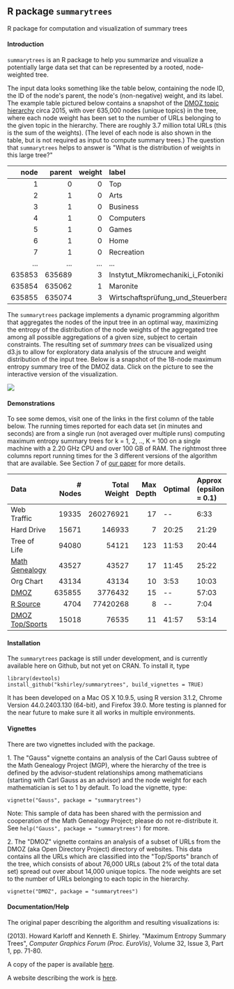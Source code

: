 ## R package `summarytrees`

R package for computation and visualization of summary trees

#### Introduction

`summarytrees` is an R package to help you summarize and visualize a potentially large data set that can be represented by a rooted, node-weighted tree.

The input data looks something like the table below, containing the node ID, the ID of the node's parent, the node's (non-negative) weight, and its label. The example table pictured below contains a snapshot of the [DMOZ topic hierarchy](http://www.dmoz.org/) circa 2015, with over 635,000 nodes (unique topics) in the tree, where each node weight has been set to the number of URLs belonging to the given topic in the hierarchy. There are roughly 3.7 million total URLs (this is the sum of the weights). (The level of each node is also shown in the table, but is not required as input to compute summary trees.) The question that `summarytrees` helps to answer is "What is the distribution of weights in this large tree?"

|   node| parent| weight|label                                 | level|
|------:|------:|------:|:-------------------------------------|-----:|
|      1|      0|      0|Top                                   |     1|
|      2|      1|      0|Arts                                  |     2|
|      3|      1|      0|Business                              |     2|
|      4|      1|      0|Computers                             |     2|
|      5|      1|      0|Games                                 |     2|
|      6|      1|      0|Home                                  |     2|
|      7|      1|      0|Recreation                            |     2|
|    ...|    ...|   ...|...                                    |   ...|
| 635853| 635689|      3|Instytut_Mikromechaniki_i_Fotoniki    |    15|
| 635854| 635062|      1|Maronite                              |    15|
| 635855| 635074|      3|Wirtschaftsprüfung_und_Steuerberatung |    15|

The `summarytrees` package implements a dynamic programming algorithm that aggregates the nodes of the input tree in an optimal way, maximizing the entropy of the distribution of the node weights of the aggregated tree among all possible aggregations of a given size, subject to certain constraints. The resulting set of *summary trees* can be visualized using d3.js to allow for exploratory data analysis of the strucure and weight distribution of the input tree. Below is a snapshot of the 18-node maximum entropy summary tree of the DMOZ data. Click on the picture to see the interactive version of the visualization.

<a href='http://www.kennyshirley.com/summarytrees/dmoz'>
<img src='http://www.kennyshirley.com/figures/dmoz-readme.png'>
</a>

#### Demonstrations

To see some demos, visit one of the links in the first column of the table below. The running times reported for each data set (in minutes and seconds) are from a single run (not averaged over multiple runs) computing maximum entropy summary trees for k = 1, 2, .., K = 100 on a single machine with a 2.20 GHz CPU and over 100 GB of RAM. The rightmost three columns report running times for the 3 different versions of the algorithm that are available. See Section 7 of [our paper](http://www.kennyshirley.com/papers/KarloffShirleyWebsite.pdf) for more details.

|Data            | # Nodes| Total Weight| Max Depth|Optimal |Approx (epsilon = 0.1) |Approx (epsilon = 0.5) |Greedy |
|:---------------|-------:|------------:|---------:|:-------|:-------------------------|:-------------------------|:------|
|Web Traffic     |   19335|    260276921|        17|--    |6:33                      |1:10                      |0:03   |
|Hard Drive      |   15671|       146933|         7|20:25   |21:29                     |3:01                      |0:02   |
|Tree of Life    |   94080|        54121|       123|11:53   |20:44                     |2:34                      |0:09   |
|[Math Genealogy](http://www.kennyshirley.com/summarytrees/gauss)  |   43527|        43527|        17|11:45   |25:22                     |2:45                      |0:04   |
|Org Chart       |   43134|        43134|        10|3:53    |10:03                     |0:52                      |0:03   |
|[DMOZ](http://www.kennyshirley.com/summarytrees/dmoz)            |  635855|      3776432|        15|--    |57:03                     |7:56                      |0:54   |
|[R Source](http://www.kennyshirley.com/summarytrees/Rsource)        |    4704|     77420268|         8|--    |7:04                      |1:20                      |0:00   |
|[DMOZ Top/Sports](http://www.kennyshirley.com/summarytrees/dmozsports) |   15018|        76535|        11|41:57   |53:14                     |6:02                      |0:01   |


#### Installation

The `summarytrees` package is still under development, and is currently available here on Github, but not yet on CRAN. To install it, type
```{r}
library(devtools)
install_github("kshirley/summarytrees", build_vignettes = TRUE)
```

It has been developed on a Mac OS X 10.9.5, using R version 3.1.2, Chrome Version 44.0.2403.130 (64-bit), and Firefox 39.0. More testing is planned for the near future to make sure it all works in multiple environments.

#### Vignettes

There are two vignettes included with the package.

1\. The "Gauss" vignette contains an analysis of the Carl Gauss subtree of the Math Genealogy Project (MGP), where the hierarchy of the tree is defined by the advisor-student relationships among mathematicians (starting with Carl Gauss as an advisor) and the node weight for each mathematician is set to 1 by default. To load the vignette, type:
```{r}
vignette("Gauss", package = "summarytrees")
```
Note: This sample of data has been shared with the permission and cooperation of the Math Genealogy Project; please do not re-distribute it. See `help("Gauss", package = "summarytrees")` for more.

2\. The "DMOZ" vignette contains an analysis of a subset of URLs from the DMOZ (aka Open Directory Project) directory of websites. This data contains all the URLs which are classified into the "Top/Sports" branch of the tree, which consists of about 76,000 URLs (about 2% of the total data set) spread out over about 14,000 unique topics. The node weights are set to the number of URLs belonging to each topic in the hierarchy.
```{r}
vignette("DMOZ", package = "summarytrees")
```

<!--
3. The "RSource" vignette contains an analysis of the file structure of the source code of R (version 3.2.1), where node weights are set to the sizes (in bytes) of the files, and the directory structure defines the hierarchy.
```{r}
vignette("Rsource", package = "summarytrees")
```
-->

#### Documentation/Help

The original paper describing the algorithm and resulting visualizations is:

(2013). Howard Karloff and Kenneth E. Shirley. "Maximum Entropy Summary Trees", 
<i>Computer Graphics Forum (Proc. EuroVis)</i>, Volume 32, Issue 3, Part 1, pp. 71-80.

A copy of the paper is available [here](http://www.kennyshirley.com/papers/KarloffShirleyWebsite.pdf).

A website describing the work is [here](http://www.kennyshirley.com/summarytrees).


